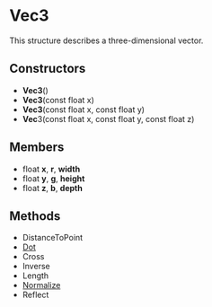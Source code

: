 # Vec3 #
This structure describes a three-dimensional vector.

## Constructors ##
- **Vec3**()
- **Vec3**(const float x)
- **Vec3**(const float x, const float y)
- **Vec**3(const float x, const float y, const float z)

## Members ##
- float **x**, **r**, **width**
- float **y**, **g**, **height**
- float **z**, **b**, **depth**

## Methods ##
- DistanceToPoint
- [Dot](CPP_Dot)
- Cross
- Inverse
- Length
- [Normalize](CPP_Normalize)
- Reflect
